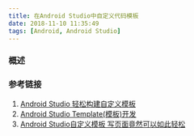 ```yaml
---
title: 在Android Studio中自定义代码模板
date: 2018-11-10 11:35:49
tags: [Android, Android Studio]
---
```


### 概述

>

<!--more-->



### 参考链接

1. [Android Studio 轻松构建自定义模板](https://www.jianshu.com/p/fa974a5dc2ff)
2. [Android Studio Template(模板)开发](https://www.jianshu.com/p/e3548f441440)
3. [Android Studio自定义模板 写页面竟然可以如此轻松](https://blog.csdn.net/lmj623565791/article/details/51635533)